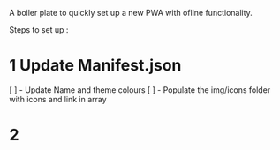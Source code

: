 A boiler plate to quickly set up a new PWA with ofline functionality.

Steps to set up :

# 1 Update Manifest.json

[ ] - Update Name and theme colours
[ ] - Populate the img/icons folder with icons and link in array

# 2
